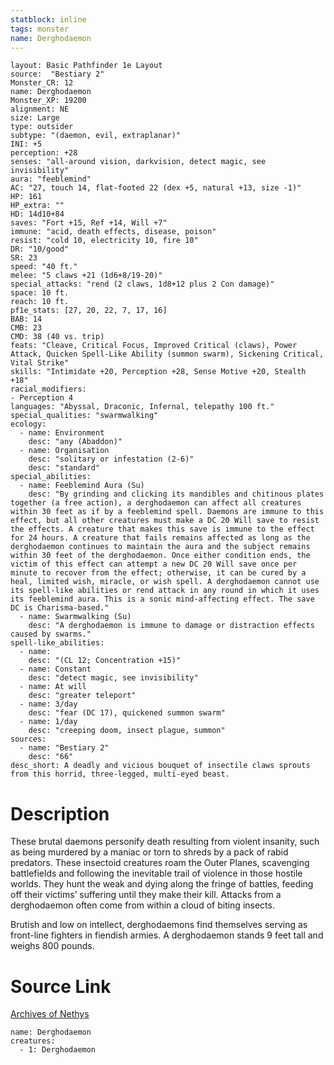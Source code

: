 ```yaml
---
statblock: inline
tags: monster
name: Derghodaemon
---
```

```statblock
layout: Basic Pathfinder 1e Layout
source:  "Bestiary 2"
Monster_CR: 12
name: Derghodaemon
Monster_XP: 19200
alignment: NE
size: Large
type: outsider
subtype: "(daemon, evil, extraplanar)"
INI: +5
perception: +28
senses: "all-around vision, darkvision, detect magic, see invisibility"
aura: "feeblemind"
AC: "27, touch 14, flat-footed 22 (dex +5, natural +13, size -1)"
HP: 161
HP_extra: ""
HD: 14d10+84
saves: "Fort +15, Ref +14, Will +7"
immune: "acid, death effects, disease, poison"
resist: "cold 10, electricity 10, fire 10"
DR: "10/good"
SR: 23
speed: "40 ft."
melee: "5 claws +21 (1d6+8/19-20)"
special_attacks: "rend (2 claws, 1d8+12 plus 2 Con damage)"
space: 10 ft.
reach: 10 ft.
pf1e_stats: [27, 20, 22, 7, 17, 16]
BAB: 14
CMB: 23
CMD: 38 (40 vs. trip)
feats: "Cleave, Critical Focus, Improved Critical (claws), Power Attack, Quicken Spell-Like Ability (summon swarm), Sickening Critical, Vital Strike"
skills: "Intimidate +20, Perception +28, Sense Motive +20, Stealth +18"
racial_modifiers:
- Perception 4
languages: "Abyssal, Draconic, Infernal, telepathy 100 ft."
special_qualities: "swarmwalking"
ecology:
  - name: Environment
    desc: "any (Abaddon)"
  - name: Organisation
    desc: "solitary or infestation (2-6)"
    desc: "standard"
special_abilities:
  - name: Feeblemind Aura (Su)
    desc: "By grinding and clicking its mandibles and chitinous plates together (a free action), a derghodaemon can affect all creatures within 30 feet as if by a feeblemind spell. Daemons are immune to this effect, but all other creatures must make a DC 20 Will save to resist the effects. A creature that makes this save is immune to the effect for 24 hours. A creature that fails remains affected as long as the derghodaemon continues to maintain the aura and the subject remains within 30 feet of the derghodaemon. Once either condition ends, the victim of this effect can attempt a new DC 20 Will save once per minute to recover from the effect; otherwise, it can be cured by a heal, limited wish, miracle, or wish spell. A derghodaemon cannot use its spell-like abilities or rend attack in any round in which it uses its feeblemind aura. This is a sonic mind-affecting effect. The save DC is Charisma-based."
  - name: Swarmwalking (Su)
    desc: "A derghodaemon is immune to damage or distraction effects caused by swarms."
spell-like_abilities:
  - name:
    desc: "(CL 12; Concentration +15)"
  - name: Constant
    desc: "detect magic, see invisibility"
  - name: At will
    desc: "greater teleport"
  - name: 3/day
    desc: "fear (DC 17), quickened summon swarm"
  - name: 1/day
    desc: "creeping doom, insect plague, summon"
sources:
  - name: "Bestiary 2"
    desc: "66"
desc_short: A deadly and vicious bouquet of insectile claws sprouts from this horrid, three-legged, multi-eyed beast. 
```
# Description
These brutal daemons personify death resulting from violent insanity, such as being murdered by a maniac or torn to shreds by a pack of rabid predators. These insectoid creatures roam the Outer Planes, scavenging battlefields and following the inevitable trail of violence in those hostile worlds. They hunt the weak and dying along the fringe of battles, feeding off their victims’ suffering until they make their kill. Attacks from a derghodaemon often come from within a cloud of biting insects. 

Brutish and low on intellect, derghodaemons find themselves serving as front-line fighters in fiendish armies. A derghodaemon stands 9 feet tall and weighs 800 pounds.
# Source Link
[Archives of Nethys](https://aonprd.com/MonsterDisplay.aspx?ItemName=Derghodaemon)
```encounter-table
name: Derghodaemon
creatures:
  - 1: Derghodaemon
```
